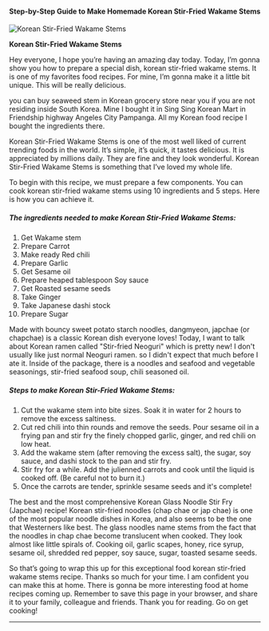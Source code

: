             

#### Step-by-Step Guide to Make Homemade Korean Stir-Fried Wakame Stems

![Korean Stir-Fried Wakame Stems](https://img-global.cpcdn.com/recipes/5129790014095360/751x532cq70/korean-stir-fried-wakame-stems-recipe-main-photo.jpg)

**Korean Stir-Fried Wakame Stems**

Hey everyone, I hope you’re having an amazing day today. Today, I’m gonna show you how to prepare a special dish, korean stir-fried wakame stems. It is one of my favorites food recipes. For mine, I’m gonna make it a little bit unique. This will be really delicious.

you can buy seaweed stem in Korean grocery store near you if you are not residing inside South Korea. Mine I bought it in Sing Sing Korean Mart in Friendship highway Angeles City Pampanga. All my Korean food recipe I bought the ingredients there.

Korean Stir-Fried Wakame Stems is one of the most well liked of current trending foods in the world. It’s simple, it’s quick, it tastes delicious. It is appreciated by millions daily. They are fine and they look wonderful. Korean Stir-Fried Wakame Stems is something that I’ve loved my whole life.

To begin with this recipe, we must prepare a few components. You can cook korean stir-fried wakame stems using 10 ingredients and 5 steps. Here is how you can achieve it.

##### The ingredients needed to make Korean Stir-Fried Wakame Stems:

1.  Get Wakame stem
2.  Prepare Carrot
3.  Make ready Red chili
4.  Prepare Garlic
5.  Get Sesame oil
6.  Prepare heaped tablespoon Soy sauce
7.  Get Roasted sesame seeds
8.  Take Ginger
9.  Take Japanese dashi stock
10.  Prepare Sugar

Made with bouncy sweet potato starch noodles, dangmyeon, japchae (or chapchae) is a classic Korean dish everyone loves! Today, I want to talk about Korean ramen called "Stir-fried Neoguri" which is pretty new! I don't usually like just normal Neoguri ramen. so I didn't expect that much before I ate it. Inside of the package, there is a noodles and seafood and vegetable seasonings, stir-fried seafood soup, chili seasoned oil.

##### Steps to make Korean Stir-Fried Wakame Stems:

1.  Cut the wakame stem into bite sizes. Soak it in water for 2 hours to remove the excess saltiness.
2.  Cut red chili into thin rounds and remove the seeds. Pour sesame oil in a frying pan and stir fry the finely chopped garlic, ginger, and red chili on low heat.
3.  Add the wakame stem (after removing the excess salt), the sugar, soy sauce, and dashi stock to the pan and stir fry.
4.  Stir fry for a while. Add the julienned carrots and cook until the liquid is cooked off. (Be careful not to burn it.)
5.  Once the carrots are tender, sprinkle sesame seeds and it's complete!

The best and the most comprehensive Korean Glass Noodle Stir Fry (Japchae) recipe! Korean stir-fried noodles (chap chae or jap chae) is one of the most popular noodle dishes in Korea, and also seems to be the one that Westerners like best. The glass noodles name stems from the fact that the noodles in chap chae become translucent when cooked. They look almost like little spirals of. Cooking oil, garlic scapes, honey, rice syrup, sesame oil, shredded red pepper, soy sauce, sugar, toasted sesame seeds.

So that’s going to wrap this up for this exceptional food korean stir-fried wakame stems recipe. Thanks so much for your time. I am confident you can make this at home. There is gonna be more interesting food at home recipes coming up. Remember to save this page in your browser, and share it to your family, colleague and friends. Thank you for reading. Go on get cooking!

* * *